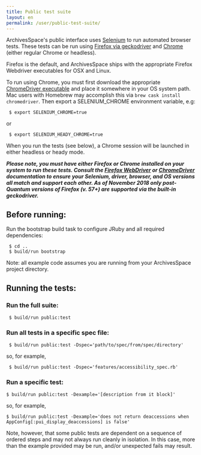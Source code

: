 ```yaml
---
title: Public test suite
layout: en
permalink: /user/public-test-suite/
---
```

ArchivesSpace's public interface uses [Selenium](http://docs.seleniumhq.org/) to run automated browser tests. These tests can be run using [Firefox via geckodriver](https://firefox-source-docs.mozilla.org/testing/geckodriver/geckodriver/index.html) and [Chrome](https://sites.google.com/a/chromium.org/chromedriver/home) (either regular Chrome or headless).

Firefox is the default, and ArchivesSpace ships with the appropriate Firefox Webdriver executables for OSX and Linux.

To run using Chrome, you must first download the appropriate [ChromeDriver
executable](https://sites.google.com/a/chromium.org/chromedriver/downloads)
and place it somewhere in your OS system path.  Mac users with Homebrew may accomplish this via `brew cask install chromedriver`. Then export a SELENIUM_CHROME environment variable, e.g:

     $ export SELENIUM_CHROME=true

or

     $ export SELENIUM_HEADY_CHROME=true

When you run the tests (see below), a Chrome session will be launched in either headless or heady mode.

***Please note, you must have either Firefox or Chrome installed on your system to
run these tests. Consult the [Firefox WebDriver](https://developer.mozilla.org/en-US/docs/Mozilla/QA/Marionette/WebDriver)
or [ChromeDriver](https://sites.google.com/a/chromium.org/chromedriver/home)
documentation to ensure your Selenium, driver, browser, and OS versions all match
and support each other.  As of November 2018 only post-Quantum versions of Firefox (v. 57+) are supported via the built-in geckodriver.***

## Before running:

Run the bootstrap build task to configure JRuby and all required dependencies:

     $ cd ..
     $ build/run bootstrap

Note: all example code assumes you are running from your ArchivesSpace project directory.


## Running the tests:

### Run the full suite:

     $ build/run public:test

### Run all tests in a specific spec file:

     $ build/run public:test -Dspec='path/to/spec/from/spec/directory'

so, for example,

     $ build/run public:test -Dspec='features/accessibility_spec.rb'

### Run a specific test:

    $ build/run public:test -Dexample='[description from it block]'

so, for example,

    $ build/run public:test -Dexample='does not return deaccessions when AppConfig[:pui_display_deaccessions] is false'

Note, however, that some public tests are dependent on a sequence of ordered steps and may not always run cleanly in isolation.  In this case, more than the example provided may be run, and/or unexpected fails may result.
